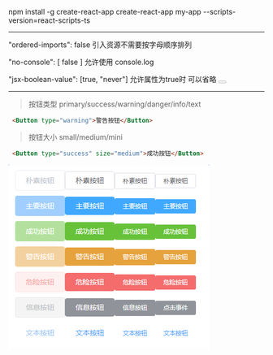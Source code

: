 npm install -g create-react-app
create-react-app my-app --scripts-version=react-scripts-ts


***

"ordered-imports": false 引入资源不需要按字母顺序排列

"no-console": [ false ] 允许使用 console.log

"jsx-boolean-value": [true, "never"] 允许属性为true时 可以省略 <Button disabled></Button>

***
>按钮类型 primary/success/warning/danger/info/text

```html
 <Button type="warning">警告按钮</Button>
```

>按钮大小 small/medium/mini

```html
 <Button type="success" size="medium">成功按钮</Button>
```

<img src="./src/utils/img/button-01.png" />
